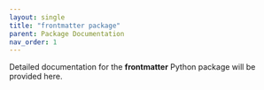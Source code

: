 ```yaml
---
layout: single
title: "frontmatter package"
parent: Package Documentation
nav_order: 1
---
```


Detailed documentation for the **frontmatter** Python package will be provided here.
